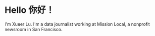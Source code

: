 # Hello 你好！
I'm Xueer Lu. I'm a data journalist working at Mission Local, a nonprofit newsroom in San Francisco.
